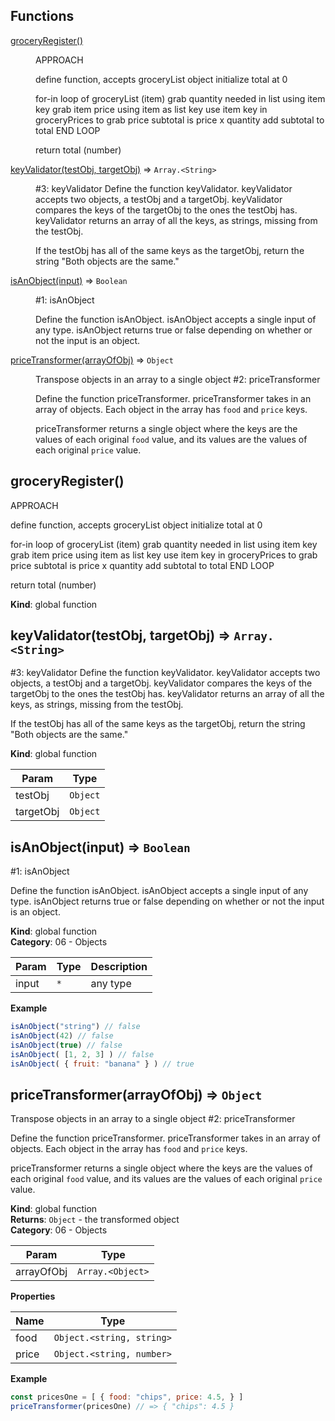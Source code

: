 ## Functions

<dl>
<dt><a href="#groceryRegister">groceryRegister()</a></dt>
<dd><p>APPROACH</p>
<p>define function, accepts groceryList object
initialize total at 0</p>
<p>for-in loop of groceryList (item)
   grab quantity needed in list using item key
   grab item price using item as list key
   use item key in groceryPrices to grab price
   subtotal is price x quantity
   add subtotal to total
END LOOP</p>
<p>return total (number)</p>
</dd>
<dt><a href="#keyValidator">keyValidator(testObj, targetObj)</a> ⇒ <code>Array.&lt;String&gt;</code></dt>
<dd><p>#3: keyValidator
Define the function keyValidator.
keyValidator accepts two objects, a testObj and a targetObj.
keyValidator compares the keys of the targetObj to the ones the testObj has.
keyValidator returns an array of all the keys, as strings, missing from the testObj.</p>
<p>If the testObj has all of the same keys as the targetObj, return the string &quot;Both objects are the same.&quot;</p>
</dd>
<dt><a href="#isAnObject">isAnObject(input)</a> ⇒ <code>Boolean</code></dt>
<dd><p>#1: isAnObject</p>
<p>Define the function isAnObject.
isAnObject accepts a single input of any type.
isAnObject returns true or false depending on whether or not the input is an object.</p>
</dd>
<dt><a href="#priceTransformer">priceTransformer(arrayOfObj)</a> ⇒ <code>Object</code></dt>
<dd><p>Transpose objects in an array to a single object
#2: priceTransformer</p>
<p>Define the function priceTransformer.
priceTransformer takes in an array of objects.
Each object in the array has <code>food</code> and <code>price</code> keys.</p>
<p>priceTransformer returns a single object where the keys are the values of each original <code>food</code> value, and its values are the values of each original <code>price</code> value.</p>
</dd>
</dl>

<a name="groceryRegister"></a>

## groceryRegister()
APPROACH

define function, accepts groceryList object
initialize total at 0

for-in loop of groceryList (item)
   grab quantity needed in list using item key
   grab item price using item as list key
   use item key in groceryPrices to grab price
   subtotal is price x quantity
   add subtotal to total
END LOOP

return total (number)

**Kind**: global function  
<a name="keyValidator"></a>

## keyValidator(testObj, targetObj) ⇒ <code>Array.&lt;String&gt;</code>
#3: keyValidator
Define the function keyValidator.
keyValidator accepts two objects, a testObj and a targetObj.
keyValidator compares the keys of the targetObj to the ones the testObj has.
keyValidator returns an array of all the keys, as strings, missing from the testObj.

If the testObj has all of the same keys as the targetObj, return the string "Both objects are the same."

**Kind**: global function  

| Param | Type |
| --- | --- |
| testObj | <code>Object</code> | 
| targetObj | <code>Object</code> | 

<a name="isAnObject"></a>

## isAnObject(input) ⇒ <code>Boolean</code>
#1: isAnObject

Define the function isAnObject.
isAnObject accepts a single input of any type.
isAnObject returns true or false depending on whether or not the input is an object.

**Kind**: global function  
**Category**: 06 - Objects  

| Param | Type | Description |
| --- | --- | --- |
| input | <code>\*</code> | any type |

**Example**  
```js
isAnObject("string") // false
isAnObject(42) // false
isAnObject(true) // false
isAnObject( [1, 2, 3] ) // false
isAnObject( { fruit: "banana" } ) // true
```
<a name="priceTransformer"></a>

## priceTransformer(arrayOfObj) ⇒ <code>Object</code>
Transpose objects in an array to a single object
#2: priceTransformer

Define the function priceTransformer.
priceTransformer takes in an array of objects.
Each object in the array has `food` and `price` keys.

priceTransformer returns a single object where the keys are the values of each original `food` value, and its values are the values of each original `price` value.

**Kind**: global function  
**Returns**: <code>Object</code> - the transformed object  
**Category**: 06 - Objects  

| Param | Type |
| --- | --- |
| arrayOfObj | <code>Array.&lt;Object&gt;</code> | 

**Properties**

| Name | Type |
| --- | --- |
| food | <code>Object.&lt;string, string&gt;</code> | 
| price | <code>Object.&lt;string, number&gt;</code> | 

**Example**  
```js
const pricesOne = [ { food: "chips", price: 4.5, } ]
priceTransformer(pricesOne) // => { "chips": 4.5 }
```
